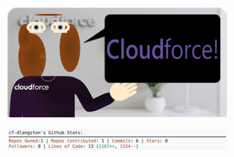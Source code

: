 <!-- 
Version 3.0.123
Built Sat Oct 26 2024 05:19:05 GMT+0000 (Coordinated Universal Time)
-->

<h1 align="center">
  <a href="https://github.com/cf-dlangston/cf-dlangston/tree/master/src" title="Click to View Source">
    <picture width="100%" alt="Dylan">
      <source media="(prefers-color-scheme: dark)" srcset="dylan-dark.svg?version=3.0.123">
      <img src="dylan-light.svg?version=3.0.123" alt="Dylan">
    </picture>
  </a>
</h1>

<div align="center">
  <picture width="100%" alt="Profile Info and Stats">
    <source media="(prefers-color-scheme: dark)" srcset="stats-dark.svg?version=3.0.123">
    <img src="stats-light.svg?version=3.0.123" alt="Profile Info and Stats">
  </picture>
</div>
